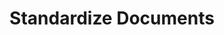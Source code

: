 ---
title: Standardize Documents
excerpt: >-
  Standardize a batch of one or more documents all at once, either by passing a
  list of Document IDs or by passing a dataset name.Use the forceRecompute flag
  to optionally reprocess documents that have already been standardized.


  *Advanced*: You can specify a standardization mode to control how the AI sees
  the document. The options are:

  1. `default` - Automatically determine the best mode based on the document
  content.

  2. `sectionBased` - Represent the document as a list of sections (paragraphs,
  tables, images, etc.), the same ones you see in the document `result` field.

  3. `spatial` - Represent text in the document according to its spatial layout.
api:
  file: openapi (2).json
  operationId: post_standardize_batch
hidden: false
---